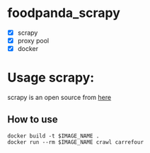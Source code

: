 # foodpanda_scrapy
- [x] scrapy
- [x] proxy pool
- [x] docker

# Usage scrapy:
scrapy is an open source from [here](https://github.com/scrapy/scrapy)  

## How to use
```shell
docker build -t $IMAGE_NAME .
docker run --rm $IMAGE_NAME crawl carrefour
```
